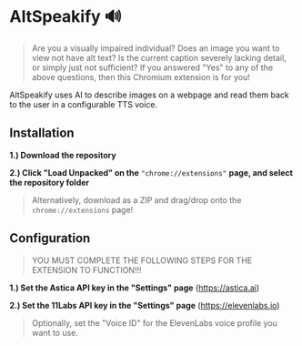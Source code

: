 # AltSpeakify 🔊
> Are you a visually impaired individual? Does an image you want to view not have alt text? Is the current caption severely lacking detail, or simply just not sufficient? If you answered "Yes" to any of the above questions, then this Chromium extension is for you!

 AltSpeakify uses AI to describe images on a webpage and read them back to the user in a configurable TTS voice.

## Installation
**1.) Download the repository**

**2.) Click "Load Unpacked" on the** `"chrome://extensions"` **page, and select the repository folder**

> Alternatively, download as a ZIP and drag/drop onto the `chrome://extensions` page!

 ## Configuration
> YOU MUST COMPLETE THE FOLLOWING STEPS FOR THE EXTENSION TO FUNCTION!!!

**1.) Set the Astica API key in the "Settings" page** (https://astica.ai)

**2.) Set the 11Labs API key in the "Settings" page** (https://elevenlabs.io)

> Optionally, set the "Voice ID" for the ElevenLabs voice profile you want to use.


 
